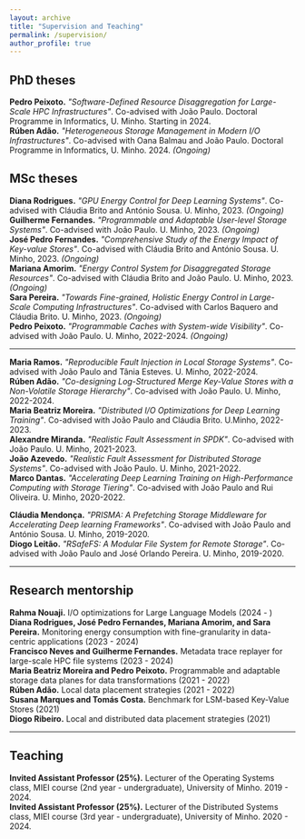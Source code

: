 ```yaml
---
layout: archive
title: "Supervision and Teaching" 
permalink: /supervision/
author_profile: true
---
```


## PhD theses
**Pedro Peixoto.** *"Software-Defined Resource Disaggregation for Large-Scale HPC Infrastructures"*. Co-advised with João Paulo. Doctoral Programme in Informatics, U. Minho. Starting in 2024.    
**Rúben Adão.** *"Heterogeneous Storage Management in Modern I/O Infrastructures"*. Co-advised with Oana Balmau and João Paulo. Doctoral Programme in Informatics, U. Minho. 2024. *(Ongoing)*    

## MSc theses
**Diana Rodrigues.** *"GPU Energy Control for Deep Learning Systems"*. Co-advised with Cláudia Brito and António Sousa. U. Minho, 2023. *(Ongoing)*    
**Guilherme Fernandes.** *"Programmable and Adaptable User-level Storage Systems"*. Co-advised with João Paulo. U. Minho, 2023. *(Ongoing)*    
**José Pedro Fernandes.** *"Comprehensive Study of the Energy Impact of Key-value Stores"*. Co-advised with Cláudia Brito and António Sousa. U. Minho, 2023. *(Ongoing)*    
**Mariana Amorim.** *"Energy Control System for Disaggregated Storage Resources"*. Co-advised with Cláudia Brito and João Paulo. U. Minho, 2023. *(Ongoing)*    
**Sara Pereira.** *"Towards Fine-grained, Holistic Energy Control in Large-Scale Computing Infrastructures"*. Co-advised with Carlos Baquero and Cláudia Brito. U. Minho, 2023. *(Ongoing)*    
**Pedro Peixoto.** *"Programmable Caches with System-wide Visibility"*. Co-advised with João Paulo. U. Minho, 2022-2024. *(Ongoing)*    

<!-- **Alberto Faria.** *"Software-Defined Storage Control for Containerized HPC Applications"*. Co-advised with João Paulo and António Sousa. 2020. *(Ongoing)*     -->

***

**Maria Ramos.** *"Reproducible Fault Injection in Local Storage Systems"*. Co-advised with João Paulo and Tânia Esteves. U. Minho, 2022-2024.    
**Rúben Adão.** *"Co-designing Log-Structured Merge Key-Value Stores with a Non-Volatile Storage Hierarchy"*. Co-advised with João Paulo. U. Minho, 2022-2024.    
**Maria Beatriz Moreira.** *"Distributed I/O Optimizations for Deep Learning Training"*. Co-advised with João Paulo and Cláudia Brito. U.Minho, 2022-2023.    
**Alexandre Miranda.** *"Realistic Fault Assessment in SPDK"*. Co-advised with João Paulo. U. Minho, 2021-2023.    
**João Azevedo.** *"Realistic Fault Assessment for Distributed Storage Systems"*. Co-advised with João Paulo. U. Minho, 2021-2022.    
**Marco Dantas.** *"Accelerating Deep Learning Training on High-Performance Computing with Storage Tiering"*. Co-advised with João Paulo and Rui Oliveira. U. Minho, 2020-2022.    
<!-- (20 out of 20) -->
**Cláudia Mendonça.** *"PRISMA: A Prefetching Storage Middleware for Accelerating Deep learning Frameworks"*. Co-advised with João Paulo and António Sousa. U. Minho, 2019-2020.     
**Diogo Leitão.** *"RSafeFS: A Modular File System for Remote Storage"*. Co-advised with João Paulo and José Orlando Pereira. U. Minho, 2019-2020.      


***

## Research mentorship
**Rahma Nouaji.** I/O optimizations for Large Language Models (2024 - )    
**Diana Rodrigues, José Pedro Fernandes, Mariana Amorim, and Sara Pereira.** Monitoring energy consumption with fine-granularity in data-centric applications (2023 - 2024)     
**Francisco Neves and Guilherme Fernandes.** Metadata trace replayer for large-scale HPC file systems (2023 - 2024)     
**Maria Beatriz Moreira and Pedro Peixoto.** Programmable and adaptable storage data planes for data transformations (2021 - 2022)     
**Rúben Adão.** Local data placement strategies (2021 - 2022)     
**Susana Marques and Tomás Costa.** Benchmark for LSM-based Key-Value Stores (2021)              
**Diogo Ribeiro.** Local and distributed data placement strategies (2021)    

***

## Teaching 
**Invited Assistant Professor (25%).** Lecturer of the Operating Systems class, MIEI course (2nd year - undergraduate), University of Minho. 2019 - 2024.    
**Invited Assistant Professor (25%).** Lecturer of the Distributed Systems class, MIEI course (3rd year - undergraduate), University of Minho. 2020 - 2024.    

